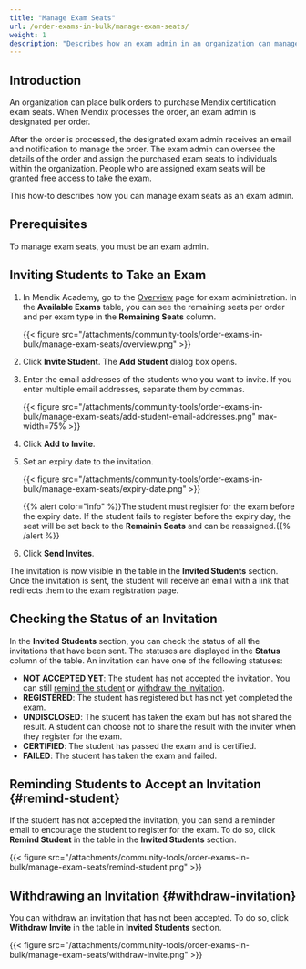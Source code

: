 ```yaml
---
title: "Manage Exam Seats"
url: /order-exams-in-bulk/manage-exam-seats/
weight: 1
description: "Describes how an exam admin in an organization can manage exam seats."
---
```


## Introduction

An organization can place bulk orders to purchase Mendix certification exam seats. When Mendix processes the order, an exam admin is designated per order. 

After the order is processed, the designated exam admin receives an email and notification to manage the order. The exam admin can oversee the details of the order and assign the purchased exam seats to individuals within the organization. People who are assigned exam seats will be granted free access to take the exam.

This how-to describes how you can manage exam seats as an exam admin.

## Prerequisites

To manage exam seats, you must be an exam admin.

## Inviting Students to Take an Exam

1. In Mendix Academy, go to the [Overview](https://academy.mendix.com/link/examadmin) page for exam administration. In the **Available Exams** table, you can see the remaining seats per order and per exam type in the **Remaining Seats** column.

    {{< figure src="/attachments/community-tools/order-exams-in-bulk/manage-exam-seats/overview.png" >}}

2. Click **Invite Student**. The **Add Student** dialog box opens.
3. Enter the email addresses of the students who you want to invite. If you enter multiple email addresses, separate them by commas.

    {{< figure src="/attachments/community-tools/order-exams-in-bulk/manage-exam-seats/add-student-email-addresses.png" max-width=75% >}}

4. Click **Add to Invite**. 

5. Set an expiry date to the invitation. 

   {{< figure src="/attachments/community-tools/order-exams-in-bulk/manage-exam-seats/expiry-date.png" >}}

   {{% alert color="info" %}}The student must register for the exam before the expiry date. If the student fails to register before the expiry day, the seat will be set back to the **Remainin Seats** and can be reassigned.{{% /alert %}}

6. Click **Send Invites**.

The invitation is now visible in the table in the **Invited Students** section. Once the invitation is sent, the student will receive an email with a link that redirects them to the exam registration page.

## Checking the Status of an Invitation

In the **Invited Students** section, you can check the status of all the invitations that have been sent. The statuses are displayed in the **Status** column of the table. An invitation can have one of the following statuses:

- **NOT ACCEPTED YET**: The student has not accepted the invitation. You can still [remind the student](#remind-student) or [withdraw the invitation](#withdraw-invitation).
- **REGISTERED**: The student has registered but has not yet completed the exam. 
- **UNDISCLOSED**: The student has taken the exam but has not shared the result. A student can choose not to share the result with the inviter when they register for the exam.
- **CERTIFIED**: The student has passed the exam and is certified. 
- **FAILED**: The student has taken the exam and failed. 

## Reminding Students to Accept an Invitation {#remind-student}

If the student has not accepted the invitation, you can send a reminder email to encourage the student to register for the exam. To do so, click **Remind Student** in the table in the **Invited Students** section.

 {{< figure src="/attachments/community-tools/order-exams-in-bulk/manage-exam-seats/remind-student.png" >}}

## Withdrawing an Invitation {#withdraw-invitation}

You can withdraw an invitation that has not been accepted. To do so, click **Withdraw Invite** in the table in **Invited Students** section.

 {{< figure src="/attachments/community-tools/order-exams-in-bulk/manage-exam-seats/withdraw-invite.png" >}}
